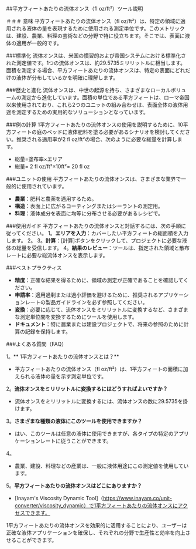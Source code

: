 ##平方フィートあたりの流体オンス（fl oz/ft²）ツール説明

＃＃＃ 意味
平方フィートあたりの流体オンス（fl oz/ft²）は、特定の領域に適用される液体の量を表現するために使用される測定単位です。このメトリックは、建設、農業、料理の芸術などの分野で特に役立ちます。そこでは、表面に液体の適用が一般的です。

###標準化
流体オンスは、米国の慣習的および帝国システムにおける標準化された測定値です。1つの流体オンスは、約29.5735ミリリットルに相当します。面積を測定する場合、平方フィートあたりの流体オンスは、特定の表面にどれだけの液体が分布しているかを明確に理解します。

###歴史と進化
流体オンスは、中世の起源を持ち、さまざまなローカルボリュームの測定から進化しています。面積の単位である平方フィートは、ローマ帝国以来使用されており、これら2つのユニットの組み合わせは、表面全体の液体用途を測定するための実用的なソリューションとなっています。

###例の計算
1平方フィートあたりの流体オンスの使用を説明するために、10平方フィートの庭のベッドに液体肥料を塗る必要があるシナリオを検討してください。推奨される適用率が2 fl oz/ft²の場合、次のように必要な総量を計算します。

- 総量=塗布率×エリア
- 総量= 2 fl oz/ft²×10ft²= 20 fl oz

###ユニットの使用
平方フィートあたりの流体オンスは、さまざまな業界で一般的に使用されています。
-  **農業**：肥料と農薬を適用するため。
-  **構造**：表面上に広がるコーティングまたはシーラントの測定用。
-  **料理**：液体成分を表面に均等に分布させる必要があるレシピで。

###使用ガイド
平方フィートあたりの流体オンスと対話するには、次の手順に従ってください。
1。**エリアを入力**：カバーしたい平方フィートの総面積を入力します。
2。
3。**計算**：[計算]ボタンをクリックして、プロジェクトに必要な液体の総量を受信します。
4。**結果のレビュー**：ツールは、指定された領域と散布レートに必要な総流体オンスを表示します。

###ベストプラクティス
-  **精度**：正確な結果を得るために、領域の測定が正確であることを確認してください。
-  **申請率**：適用過剰または過小評価を避けるために、推奨されるアプリケーションレートの製品ガイドラインを必ず参照してください。
-  **変換**：必要に応じて、流体オンスをミリリットルに変換するなど、さまざまな測定単位間を変換するためにツールを使用します。
-  **ドキュメント**：特に農業または建設プロジェクトで、将来の参照のために計算の記録を保持します。

###よくある質問（FAQ）

1。** 1平方フィートあたりの流体オンスとは？**
- 平方フィートあたりの流体オンス（fl oz/ft²）は、1平方フィートの面積に加えられる液体の量を示す測定単位です。

2。**流体オンスをミリリットルに変換するにはどうすればよいですか？**
- 流体オンスをミリリットルに変換するには、流体オンスの数に29.5735を掛けます。

3。**さまざまな種類の液体にこのツールを使用できますか？**
- はい、このツールは任意の液体に使用できますが、各タイプの特定のアプリケーションレートに従うことができます。

4。
- 農業、建設、料理などの産業は、一般に液体用途にこの測定値を使用しています。

5。**平方フィートあたりの流体オンスはどこにありますか？**
-  [Inayam's Viscosity Dynamic Tool]（https://www.inayam.co/unit-converter/viscosity_dynamic）で1平方フィートあたりの流体オンスにアクセスできます。

1平方フィートあたりの流体オンスを効果的に活用することにより、ユーザーは正確な液体アプリケーションを確保し、それぞれの分野で生産性と効率を向上させることができます。
